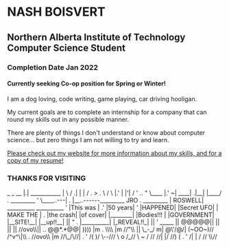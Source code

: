 # NASH BOISVERT

## Northern Alberta Institute of Technology Computer Science Student

### Completion Date Jan 2022

#### Currently seeking Co-op position for Spring or Winter!

<p>I am a dog loving, code writing, game playing, car driving hooligan.</p>
<p>My current goals are to complete an internship for a company that can round my skills out in any possible manner.</p>
<p>There are plenty of things I don't understand or know about computer science... but zero things I am not willing to try and learn.</p>

<a href="https://nashtronaut.netlify.app/index.html"> Please check out my website for more information about my skills, and for a copy of my resume!</a>

### THANKS FOR VISITING

<p>            _                                      _       __   |.|       ___________                  | \      / .|  | |      /  .  > .   \                /   \     |.' |  |'|     / '  ..  "    \____          |.' ~| ____|  .|__| |____/ .  _________ '    \____..---| .  |__..------_________ JRO .   _________     | ROSWELL|   __________   __________  '  |This was |  .'     |50 years|  ' |HAPPENED|  |Secret UFO| | MAKE THE |  . |the crash|         |of cover|    |________|  |Bodies!!! | |GOVERNMENT|    |__SITE!__|         |__up!!__|        ||  " . |__________| |_REVEAL!!_|        ||   '   _____ ||       @@@@@||          ||           ||              ||      //ovo\\||   .. @@*.*@@|     )))) |m .    \\\\ |m       //"\\  ||       \_-_/ m|       @\'/@/|    (~OO~)//      /^v^\|\\  .  //ovo\\ |m      //\_/\//| .  '  /( )/       \--///       \ o /_//      \ ~ /  //     //|   |/        //) (  . '  /|  |         /             //  \\//</p>
